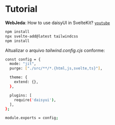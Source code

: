 # Tutorial

**WebJeda**: How to use daisyUI in SvelteKit? [`youtube`](https://www.youtube.com/watch?v=haKnkk6ds20&t=145s)

```bash
npm install
npx svelte-add@latest tailwindcss
npm install
```

Altualizar o arquivo *tailwind.config.cjs* conforme:

```bash
const config = {
  mode: "jit",
  purge: ["./src/**/*.{html,js,svelte,ts}"],

  theme: {
    extend: {},
  },

  plugins: [
    require('daisyui'),
  ],
};

module.exports = config;
```